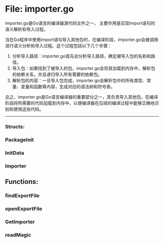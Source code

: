 # File: importer.go

importer.go是Go语言的编译器源代码文件之一， 主要作用是实现import语句的语义解析和导入过程。

当在Go程序中使用import语句导入其他包时，在编译阶段，importer.go会被调用进行语义分析和导入过程。这个过程包括以下几个步骤：

1. 分析导入路径：importer.go首先会分析导入路径，确定被导入包的名称和路径。
2. 导入包：如果找到了被导入的包，importer.go会将其加载到内存中，解析包的依赖关系，并且递归导入所有需要的依赖包。
3. 解析包的内容：一旦导入包完成，importer.go会解析包中的所有类型、常量、变量和函数等内容，生成对应的语法树和符号表。

总之，importer.go是Go语言编译器的重要部分之一，其负责导入其他包，在编译阶段将所需要的代码加载到内存中，以便编译器在后续的编译过程中能够正确地识别和使用这些代码。




---

### Structs:

### PackageInit





### InitData





### Importer





## Functions:

### findExportFile





### openExportFile





### GetImporter





### readMagic





